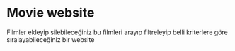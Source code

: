 # Movie website 

Filmler ekleyip silebileceğiniz bu filmleri arayıp filtreleyip belli kriterlere göre sıralayabileceğiniz bir website
